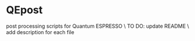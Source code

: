# QEpost
post processing scripts for Quantum ESPRESSO
\\ TO DO: update README
\\        add description for each file
